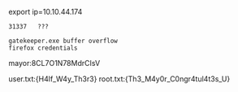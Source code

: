export ip=10.10.44.174

```
31337	???
```
```
gatekeeper.exe buffer overflow
firefox credentials
```
mayor:8CL7O1N78MdrCIsV

user.txt:{H4lf_W4y_Th3r3}
root.txt:{Th3_M4y0r_C0ngr4tul4t3s_U}